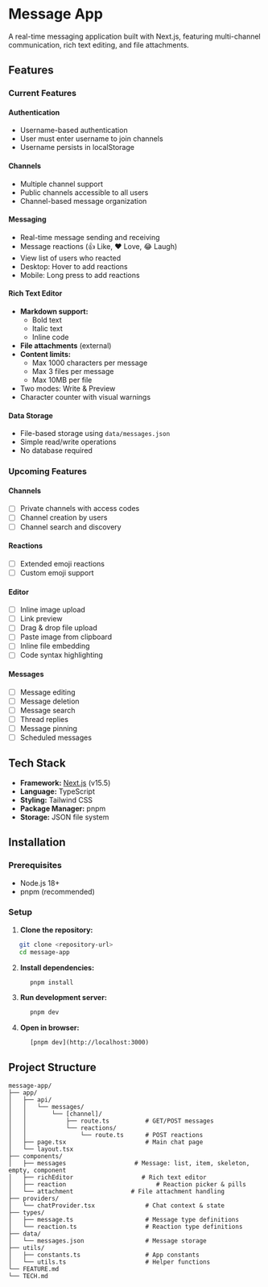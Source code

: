 # Message App

A real-time messaging application built with Next.js, featuring multi-channel communication, rich text editing, and file attachments.

## Features

### Current Features

#### Authentication

- Username-based authentication
- User must enter username to join channels
- Username persists in localStorage

#### Channels

- Multiple channel support
- Public channels accessible to all users
- Channel-based message organization

#### Messaging

- Real-time message sending and receiving
- Message reactions (👍 Like, ❤️ Love, 😂 Laugh)
- View list of users who reacted
- Desktop: Hover to add reactions
- Mobile: Long press to add reactions

#### Rich Text Editor

- **Markdown support:**
  - Bold text
  - Italic text
  - Inline code
- **File attachments** (external)
- **Content limits:**
  - Max 1000 characters per message
  - Max 3 files per message
  - Max 10MB per file
- Two modes: Write & Preview
- Character counter with visual warnings

#### Data Storage

- File-based storage using `data/messages.json`
- Simple read/write operations
- No database required

### Upcoming Features

#### Channels

- [ ] Private channels with access codes
- [ ] Channel creation by users
- [ ] Channel search and discovery

#### Reactions

- [ ] Extended emoji reactions
- [ ] Custom emoji support

#### Editor

- [ ] Inline image upload
- [ ] Link preview
- [ ] Drag & drop file upload
- [ ] Paste image from clipboard
- [ ] Inline file embedding
- [ ] Code syntax highlighting

#### Messages

- [ ] Message editing
- [ ] Message deletion
- [ ] Message search
- [ ] Thread replies
- [ ] Message pinning
- [ ] Scheduled messages

## Tech Stack

- **Framework:** [Next.js](https://nextjs.org/) (v15.5)
- **Language:** TypeScript
- **Styling:** Tailwind CSS
- **Package Manager:** pnpm
- **Storage:** JSON file system

## Installation

### Prerequisites

- Node.js 18+
- pnpm (recommended)

### Setup

1. **Clone the repository:**

```bash
   git clone <repository-url>
   cd message-app
```

2. **Install dependencies:**

```bash
      pnpm install
```

3. **Run development server:**

```bash
      pnpm dev
```

4. **Open in browser:**

```
      [pnpm dev](http://localhost:3000)
```

## Project Structure

```
message-app/
├── app/
│   ├── api/
│   │   └── messages/
│   │       └── [channel]/
│   │           ├── route.ts          # GET/POST messages
│   │           └── reactions/
│   │               └── route.ts      # POST reactions
│   ├── page.tsx                      # Main chat page
│   └── layout.tsx
├── components/
│   ├── messages                   # Message: list, item, skeleton, empty, component
│   ├── richEditor                   # Rich text editor
│   ├── reaction                         # Reaction picker & pills
│   └── attachment                # File attachment handling
├── providers/
│   └── chatProvider.tsx              # Chat context & state
├── types/
│   ├── message.ts                    # Message type definitions
│   └── reaction.ts                   # Reaction type definitions
├── data/
│   └── messages.json                 # Message storage
├── utils/
│   ├── constants.ts                  # App constants
│   └── utils.ts                      # Helper functions
└── FEATURE.md
└── TECH.md
```
